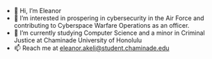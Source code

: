 - 👋 Hi, I’m Eleanor 
- 👀 I’m interested in prospering in cybersecurity in the Air Force and contributing to Cyberspace Warfare Operations as an officer. 
- 🌱 I’m currently studying Computer Science and a minor in Criminal Justice at Chaminade University of Honolulu
- 📫 Reach me at eleanor.akeli@student.chaminade.edu


<!---
eakeli/eakeli is a ✨ special ✨ repository because its `README.md` (this file) appears on your GitHub profile.
You can click the Preview link to take a look at your changes.
--->
